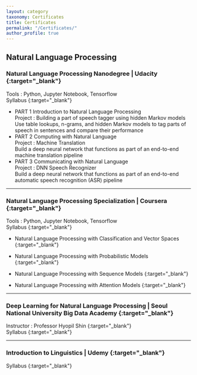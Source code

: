 ```yaml
---
layout: category
taxonomy: Certificates
title: Certificates
permalink: "/Certificates/"
author_profile: true
---
```

## Natural Language Processing  
### Natural Language Processing Nanodegree | Udacity [<i class="fas fa-link"></i>](https://graduation.udacity.com/confirm/LYZAKAJM){:target="_blank"}  
Tools : Python, Jupyter Notebook, Tensorflow  
Syllabus [<i class="fas fa-download"></i>](https://d20vrrgs8k4bvw.cloudfront.net/documents/en-US/NLP+Nanodegree+Syllabus.pdf){:target="_blank"}  
* PART 1 Introduction to Natural Language Processing     
Project : Building a part of speech tagger using hidden Markov models  
Use table lookups, n-grams, and hidden Markov models to tag parts of speech in sentences and compare their performance  
* PART 2 Computing with Natural Language  
Project : Machine Translation  
Build a deep neural network that functions as part of an end-to-end machine translation pipeline   
* PART 3 Communicating with Natural Language  
Project : DNN Speech Recognizer  
Build a deep neural network that functions as part of an end-to-end automatic speech recognition (ASR) pipeline  
--------  
    
### Natural Language Processing Specialization | Coursera [<i class="fas fa-link"></i>](https://www.coursera.org/account/accomplishments/specialization/WKMNNCZ79JGZ){:target="_blank"}  
Tools : Python, Jupyter Notebook, Tensorflow  
Syllabus [<i class="fas fa-paperclip"></i>](https://www.coursera.org/specializations/natural-language-processing?#courses){:target="_blank"}  
* Natural Language Processing with Classification and Vector Spaces [<i class="fas fa-link"></i>](https://www.coursera.org/account/accomplishments/verify/GZHD7DSJRWZR){:target="_blank"}    

* Natural Language Processing with Probabilistic Models [<i class="fas fa-link"></i>](https://www.coursera.org/account/accomplishments/verify/DJC3PCYKQKLK){:target="_blank"}   
* Natural Language Processing with Sequence Models [<i class="fas fa-link"></i>](https://www.coursera.org/account/accomplishments/verify/TMH5KJATXYHW){:target="_blank"}   
* Natural Language Processing with Attention Models [<i class="fas fa-link"></i>](https://www.coursera.org/account/accomplishments/verify/HBV9NY86GF7L){:target="_blank"}   
  
-------------

### Deep Learning for Natural Language Processing | Seoul National University Big Data Academy [<i class="fas fa-link"></i>](http://udsl.snu.ac.kr/s2/s2_4.php#n){:target="_blank"}  
Instructor : Professor Hyopil Shin [<i class="fas fa-user"></i>](http://knlp.snu.ac.kr/#p3){:target="_blank"}  
Syllabus [<i class="fas fa-paperclip"></i>](https://hpshin.github.io/NaturalLanguageBigDataAnalysis/index.html){:target="_blank"}    

  
----------
  
### Introduction to Linguistics | Udemy [<i class="fas fa-link"></i>](https://www.udemy.com/certificate/UC-8TBMBQBQ/){:target="_blank"}  
Syllabus [<i class="fas fa-paperclip"></i>](https://www.udemy.com/course/introduction-to-linguistics/){:target="_blank"}  